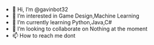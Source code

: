 - 👋 Hi, I’m @gavinbot32
- 👀 I’m interested in Game Design,Machine Learning
- 🌱 I’m currently learning Python,Java,C#
- 💞️ I’m looking to collaborate on Nothing at the moment
- 📫 How to reach me dont

<!---
gavinbot32/gavinbot32 is a ✨ special ✨ repository because its `README.md` (this file) appears on your GitHub profile.
You can click the Preview link to take a look at your changes.
--->
